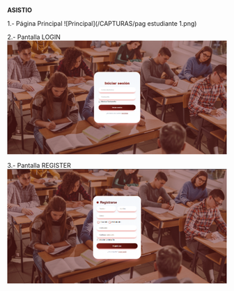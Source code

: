 **ASISTIO**

1.- Página Principal
![Principal](/CAPTURAS/pag estudiante 1.png)

2.- Pantalla LOGIN
![LOGIN](/CAPTURAS/login.png)

3.- Pantalla REGISTER
![Register](/CAPTURAS/register.png)
